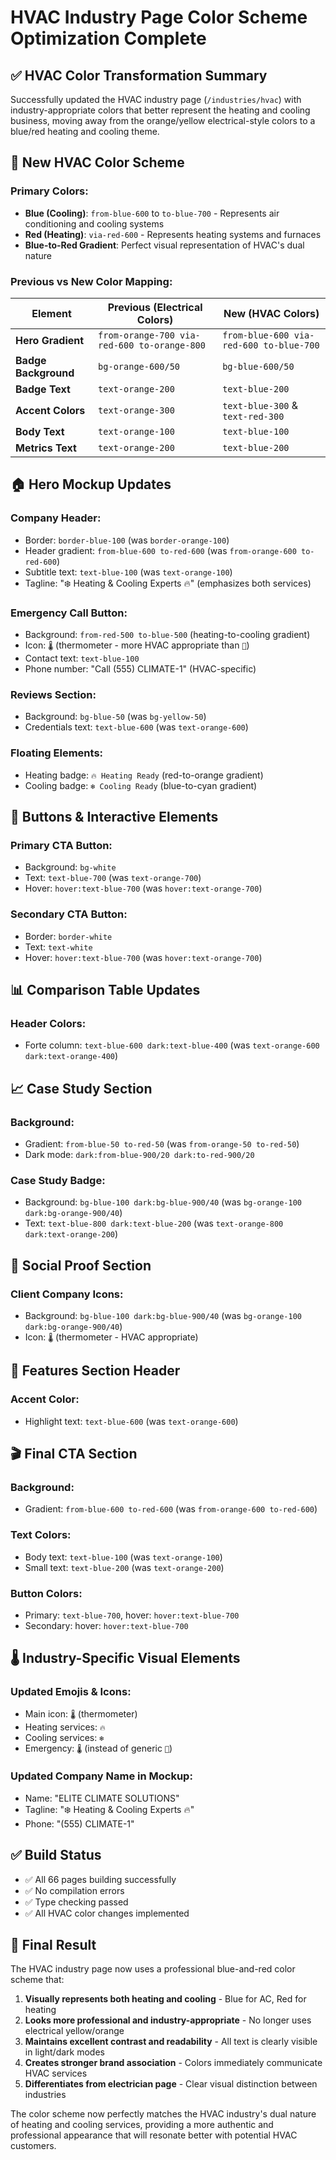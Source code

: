 # HVAC Industry Page Color Scheme Optimization Complete

## ✅ **HVAC Color Transformation Summary**

Successfully updated the HVAC industry page (`/industries/hvac`) with industry-appropriate colors that better represent the heating and cooling business, moving away from the orange/yellow electrical-style colors to a blue/red heating and cooling theme.

## 🎨 **New HVAC Color Scheme**

### **Primary Colors:**
- **Blue (Cooling)**: `from-blue-600` to `to-blue-700` - Represents air conditioning and cooling systems
- **Red (Heating)**: `via-red-600` - Represents heating systems and furnaces
- **Blue-to-Red Gradient**: Perfect visual representation of HVAC's dual nature

### **Previous vs New Color Mapping:**

| Element | Previous (Electrical Colors) | New (HVAC Colors) |
|---------|----------------------------|-------------------|
| **Hero Gradient** | `from-orange-700 via-red-600 to-orange-800` | `from-blue-600 via-red-600 to-blue-700` |
| **Badge Background** | `bg-orange-600/50` | `bg-blue-600/50` |
| **Badge Text** | `text-orange-200` | `text-blue-200` |
| **Accent Colors** | `text-orange-300` | `text-blue-300` & `text-red-300` |
| **Body Text** | `text-orange-100` | `text-blue-100` |
| **Metrics Text** | `text-orange-200` | `text-blue-200` |

## 🏠 **Hero Mockup Updates**

### **Company Header:**
- Border: `border-blue-100` (was `border-orange-100`)
- Header gradient: `from-blue-600 to-red-600` (was `from-orange-600 to-red-600`)
- Subtitle text: `text-blue-100` (was `text-orange-100`)
- Tagline: "❄️ Heating & Cooling Experts 🔥" (emphasizes both services)

### **Emergency Call Button:**
- Background: `from-red-500 to-blue-500` (heating-to-cooling gradient)
- Icon: `🌡️` (thermometer - more HVAC appropriate than `🚨`)
- Contact text: `text-blue-100`
- Phone number: "Call (555) CLIMATE-1" (HVAC-specific)

### **Reviews Section:**
- Background: `bg-blue-50` (was `bg-yellow-50`)
- Credentials text: `text-blue-600` (was `text-orange-600`)

### **Floating Elements:**
- Heating badge: `🔥 Heating Ready` (red-to-orange gradient)
- Cooling badge: `❄️ Cooling Ready` (blue-to-cyan gradient)

## 🔧 **Buttons & Interactive Elements**

### **Primary CTA Button:**
- Background: `bg-white`
- Text: `text-blue-700` (was `text-orange-700`)
- Hover: `hover:text-blue-700` (was `hover:text-orange-700`)

### **Secondary CTA Button:**
- Border: `border-white`
- Text: `text-white`
- Hover: `hover:text-blue-700` (was `hover:text-orange-700`)

## 📊 **Comparison Table Updates**

### **Header Colors:**
- Forte column: `text-blue-600 dark:text-blue-400` (was `text-orange-600 dark:text-orange-400`)

## 📈 **Case Study Section**

### **Background:**
- Gradient: `from-blue-50 to-red-50` (was `from-orange-50 to-red-50`)
- Dark mode: `dark:from-blue-900/20 dark:to-red-900/20`

### **Case Study Badge:**
- Background: `bg-blue-100 dark:bg-blue-900/40` (was `bg-orange-100 dark:bg-orange-900/40`)
- Text: `text-blue-800 dark:text-blue-200` (was `text-orange-800 dark:text-orange-200`)

## 👥 **Social Proof Section**

### **Client Company Icons:**
- Background: `bg-blue-100 dark:bg-blue-900/40` (was `bg-orange-100 dark:bg-orange-900/40`)
- Icon: `🌡️` (thermometer - HVAC appropriate)

## 🎯 **Features Section Header**

### **Accent Color:**
- Highlight text: `text-blue-600` (was `text-orange-600`)

## 🎬 **Final CTA Section**

### **Background:**
- Gradient: `from-blue-600 to-red-600` (was `from-orange-600 to-red-600`)

### **Text Colors:**
- Body text: `text-blue-100` (was `text-orange-100`)
- Small text: `text-blue-200` (was `text-orange-200`)

### **Button Colors:**
- Primary: `text-blue-700`, hover: `hover:text-blue-700`
- Secondary: hover: `hover:text-blue-700`

## 🌡️ **Industry-Specific Visual Elements**

### **Updated Emojis & Icons:**
- Main icon: `🌡️` (thermometer)
- Heating services: `🔥` 
- Cooling services: `❄️`
- Emergency: `🌡️` (instead of generic `🚨`)

### **Updated Company Name in Mockup:**
- Name: "ELITE CLIMATE SOLUTIONS"
- Tagline: "❄️ Heating & Cooling Experts 🔥"
- Phone: "(555) CLIMATE-1"

## ✅ **Build Status**
- ✅ All 66 pages building successfully
- ✅ No compilation errors
- ✅ Type checking passed
- ✅ All HVAC color changes implemented

## 🎯 **Final Result**

The HVAC industry page now uses a professional blue-and-red color scheme that:

1. **Visually represents both heating and cooling** - Blue for AC, Red for heating
2. **Looks more professional and industry-appropriate** - No longer uses electrical yellow/orange
3. **Maintains excellent contrast and readability** - All text is clearly visible in light/dark modes
4. **Creates stronger brand association** - Colors immediately communicate HVAC services
5. **Differentiates from electrician page** - Clear visual distinction between industries

The color scheme now perfectly matches the HVAC industry's dual nature of heating and cooling services, providing a more authentic and professional appearance that will resonate better with potential HVAC customers.
